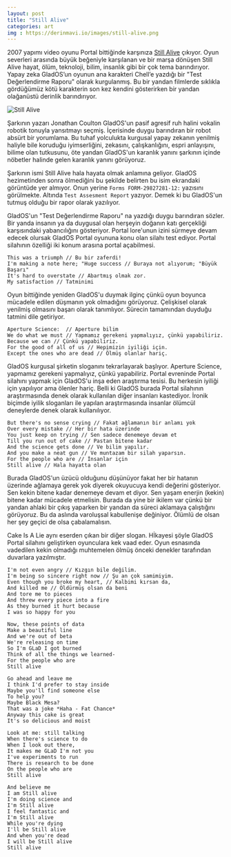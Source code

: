 ```yaml
---
layout: post
title: "Still Alive"
categories: art
img : https://derinmavi.io/images/still-alive.png
---
```


2007 yapımı video oyunu Portal bittiğinde karşınıza [Still Alive](https://www.youtube.com/watch?v=36reZ9-3VK0) çıkıyor. 
Oyun severleri arasında büyük beğeniyle karşılanan ve bir marşa dönüşen Still Alive hayat, ölüm, teknoloji, bilim, insanlık gibi bir çok tema barındırıyor. Yapay zeka GladOS’un oyunun ana karakteri Chell’e yazdığı bir "Test Değerlendirme Raporu" olarak kurgulanmış. Bu bir yandan filmlerde sıklıkla gördüğümüz kötü karakterin son kez kendini gösterirken  bir yandan olağanüstü derinlik barındırıyor.

<img src="https://derinmavi.io/images/still-alive.png" alt="Still Alive" class="img-fluid">

<!--more-->

Şarkının yazarı Jonathan Coulton GladOS'un pasif agresif ruh halini vokalin robotik tonuyla yansıtmayı seçmiş. İçerisinde duygu barındıran bir robot absürt bir yorumlama. Bu tuhaf yolculukta kurgusal yapay zekanın yenilmiş haliyle bile koruduğu iyimserliğini, zekasını, çalışkanlığını, espri anlayışını, bilime olan tutkusunu, öte yandan GladOS'un karanlık yanını şarkının içinde nöbetler halinde gelen karanlık yanını görüyoruz.

Şarkının ismi Still Alive hala hayata olmak anlamına geliyor. GladOS hezimetinden sonra ölmediğini bu şekilde belirten bu isim ekrandaki görüntüde yer almıyor. Onun yerine `Forms FORM-29827281-12:` yazısını görülmekte. Altında `Test Assesment Report` yazıyor. Demek ki bu GladOS'un tutmuş olduğu bir rapor olarak yazılıyor.

GladOS'un "Test Değerlendirme Raporu" na yazdığı duygu barındıran sözler. Bir yanda insanın ya da duygusal olan herşeyin doğanın katı gerçekliği karşısındaki yabancılığını gösteriyor. Portal lore'unun izini sürmeye devam edecek olursak GladOS Portal oyununa konu olan silahı test ediyor. Portal silahının özelliği iki konum arasına portal açabilmesi.

```
This was a triumph // Bu bir zaferdi!
I'm making a note here; "Huge success // Buraya not alıyorum; "Büyük Başarı"
It's hard to overstate // Abartmış olmak zor.
My satisfaction // Tatminimi
```

Oyun bittiğinde yeniden GladOS'u duymak ilginç çünkü oyun boyunca mücadele edilen düşmanın yok olmadığını görüyoruz. Çelişkisel olarak yenilmiş olmasını başarı olarak tanımlıyor. Sürecin tamamından duyduğu tatmini dile getiriyor.

```
Aperture Science:  // Aperture bilim
We do what we must // Yapmamız gerekeni yapmalıyız, çünkü yapabiliriz.
Because we can // Çünkü yapabiliriz.
For the good of all of us // Hepimizin iyiliği için.
Except the ones who are dead // Ölmüş olanlar hariç.
```

GladOS kurgusal şirketin sloganını tekrarlayarak başlıyor. Aperture Science, yapmamız gerekeni yapmalıyız, çünkü yapabiliriz. Portal evreninde Portal silahını yapmak için GladOS'u inşa eden araştırma tesisi. Bu herkesin iyiliği için yapılıyor ama ölenler hariç. Belli ki GladOS burada Portal silahının araştırmasında denek olarak kullanılan diğer insanları kastediyor. İronik biçimde iyilik sloganları ile yapılan araştırmasında insanlar ölümcül deneylerde denek olarak kullanılıyor.

```
But there's no sense crying // Fakat ağlamanın bir anlamı yok
Over every mistake // Her bir hata üzerinde
You just keep on trying // Sen sadece denemeye devam et
Till you run out of cake // Pastan bitene kadar
And the science gets done // Ve bilim yapılır.
And you make a neat gun // Ve muntazam bir silah yaparsın.
For the people who are // İnsanlar için
Still alive // Hala hayatta olan
```

Burada GladOS'un üzücü olduğunu düşünüyor fakat her bir hatanın üzerinde ağlamaya gerek yok diyerek okuyucuya kendi değerini gösteriyor. Sen kekin bitene kadar denemeye devam et diyor. Sen yaşam enerjin (kekin) bitene kadar mücadele etmelisin. Burada da yine bir ikilem var çünkü bir yandan ahlaki bir çıkış yaparken bir yandan da süreci aklamaya çalıştığını görüyoruz. Bu da aslında varoluşsal kabullenişe değiniyor. Ölümlü de olsan her şey geçici de olsa çabalamalısın.

Cake Is A Lie aynı eserden çıkan bir diğer slogan. Hİkayesi şöyle GladOS Portal silahını geliştirken oyunculara kek vaad eder. Oyun esnasında vadedilen kekin olmadığı muhtemelen ölmüş önceki denekler tarafından duvarlara yazılmıştır.

```
I'm not even angry // Kızgın bile değilim.
I'm being so sincere right now // Şu an çok samimiyim.
Even though you broke my heart, // Kalbimi kırsan da,
And killed me // Öldürmüş olsan da beni
And tore me to pieces
And threw every piece into a fire
As they burned it hurt because
I was so happy for you
```
```
Now, these points of data
Make a beautiful line
And we're out of beta
We're releasing on time
So I'm GLaD I got burned
Think of all the things we learned-
For the people who are
Still alive
```
```
Go ahead and leave me
I think I'd prefer to stay inside
Maybe you'll find someone else
To help you?
Maybe Black Mesa?
That was a joke *Haha - Fat Chance*
Anyway this cake is great
It's so delicious and moist
```
```
Look at me: still talking
When there's science to do
When I look out there,
It makes me GLaD I'm not you
I've experiments to run
There is research to be done
On the people who are
Still alive
```
```
And believe me
I am Still alive
I'm doing science and 
I'm Still alive
I feel fantastic and 
I'm Still alive
While you're dying 
I'll be Still alive
And when you're dead 
I will be Still alive
Still alive
```


